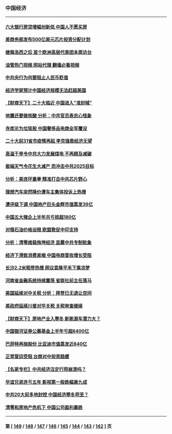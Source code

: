 ### 中国经济
---
#### [六大银行房贷增幅创新低 中国人不愿买房](../../pages/ncid283/n13818529.md?09070445) 
#### [美商务部发布500亿美元芯片投资分配计划](../../pages/ncid283/n13818517.md?09070445) 
#### [继佩洛西之后 首个欧洲高层代表团本周访台](../../pages/ncid283/n13818598.md?09070445) 
#### [油管热门视频 网站代理 翻墙必看视频](http://209.222.30.114:81/youtube.html?09070445)
#### [中共央行为何要阻止人民币贬值](../../pages/ncid283/n13818383.md?09070445) 
#### [经济学家预计中国经济规模无法赶超美国](../../pages/ncid283/n13817987.md?09070445) 
#### [【财商天下】二十大临近 中国进入“准封城”](../../pages/ncid283/n13817986.md?09070445) 
#### [地震还要做核酸 分析：中共官员表忠心怪象](../../pages/ncid283/n13817939.md?09070445) 
#### [寺库沦为垃圾股 中国奢侈品电商全军覆没](../../pages/ncid283/n13817560.md?09070445) 
#### [二十大前31省市疫情再起 李克强救经济无望](../../pages/ncid283/n13817553.md?09070445) 
#### [高温干旱令中共大力发展煤电 不再顾及减碳](../../pages/ncid283/n13817445.md?09070445) 
#### [极端天气令花生大减产 恐冲击中共2025目标](../../pages/ncid283/n13817316.md?09070445) 
#### [分析：美连环重拳 精准打击中共芯片野心](../../pages/ncid283/n13817007.md?09070445) 
#### [理想汽车突然降价遭车主集体投诉上热搜](../../pages/ncid283/n13817026.md?09070445) 
#### [遭评级下调 中国地产巨头金辉市值蒸发39亿](../../pages/ncid283/n13816985.md?09070445) 
#### [中国五大猪企上半年共亏损超180亿](../../pages/ncid283/n13816979.md?09070445) 
#### [对俄石油价格设限 欧盟敦促中印支持](../../pages/ncid283/n13816883.md?09070445) 
#### [分析：清零维稳拖垮经济 显露中共专制败象](../../pages/ncid283/n13815059.md?09070445) 
#### [经济下滑致消费紧缩 中国电商营收增长受阻](../../pages/ncid283/n13816876.md?09070445) 
#### [长沙2.2米稻登热搜 网议袁隆平禾下乘凉梦](../../pages/ncid283/n13816688.md?09070445) 
#### [河南省金融系统持续震荡 省联社前主任落马](../../pages/ncid283/n13816673.md?09070445) 
#### [美国延续对中关税 分析：拜登已无退让空间](../../pages/ncid283/n13816637.md?09070445) 
#### [美政府延续川普对华关税 关税审查继续](../../pages/ncid283/n13816548.md?09070445) 
#### [【财商天下】房地产业入寒冬 新能源车潜力大？](../../pages/ncid283/n13816362.md?09070445) 
#### [中国银河证券公募基金上半年亏超6400亿](../../pages/ncid283/n13816471.md?09070445) 
#### [巴菲特再抛股份 比亚迪市值蒸发近840亿](../../pages/ncid283/n13816429.md?09070445) 
#### [正常营运受阻 台商对中投资趋缓](../../pages/ncid283/n13816456.md?09070445) 
#### [【名家专栏】中共经济注定行将崩溃吗？](../../pages/ncid283/n13816213.md?09070445) 
#### [华谊兄弟连亏五年 影视第一股跌幅逾九成](../../pages/ncid283/n13816421.md?09070445) 
#### [中共20大前多地封控 中国经济寒冬将至？](../../pages/ncid283/n13816191.md?09070445) 
#### [清零和房地产危机下 中国公司盈利暴跌](../../pages/ncid283/n13816190.md?09070445) 

---
#### 第 [ [149](./149.md?09070445) / [148](./148.md?09070445) / [147](./147.md?09070445) / [146](./146.md?09070445) / [145](./145.md?09070445) / [144](./144.md?09070445) / [143](./143.md?09070445) / [142](./142.md?09070445) ] 页
